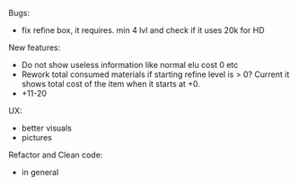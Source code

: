 Bugs:
* fix refine box, it requires. min 4 lvl and check if it uses 20k for HD

New features:
* Do not show useless information like normal elu cost 0 etc
* Rework total consumed materials if starting refine level is > 0? Current it shows total cost of the item when it starts at +0.
* +11-20

UX:
* better visuals
* pictures

Refactor and Clean code:
* in general